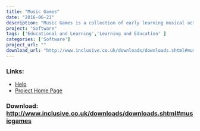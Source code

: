```yaml
---
title: "Music Games"
date: "2016-06-21"
description: "Music Games is a collection of early learning musical activities, ideal for Key Stage 1."
project: "Software"
tags: ['Educational and Learning','Learning and Education' ]
categories: ['Software']
project_url: ""
download_url: "http://www.inclusive.co.uk/downloads/downloads.shtml#musicgames"
---
```



### Links:
- <a href="http://www.inclusive.co.uk/downloads/music_games.pdf">Help</a>
- <a href="http://www.inclusive.co.uk/downloads/downloads.shtml#musicgames">Project Home Page</a>

### Download: http://www.inclusive.co.uk/downloads/downloads.shtml#musicgames 